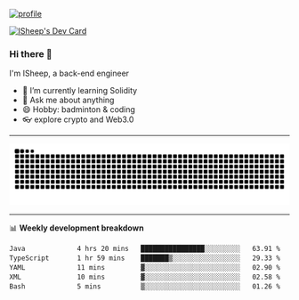 [![profile](https://user-images.githubusercontent.com/54968314/208005045-e4b42f3b-833d-4242-bfcc-e764865553a2.svg)](https://www.calligrapher.ai/)

<a href="https://app.daily.dev/linziyang1106"><img src="https://api.daily.dev/devcards/v2/i4Spwx5Skx5FpTqWcwoit.png?r=kgx&type=wide" width="652" alt="ISheep's Dev Card"/></a>

### Hi there 🐏

I'm ISheep, a back-end engineer

- 🔭 I’m currently learning Solidity
- 💬 Ask me about anything
- 😄 Hobby: badminton & coding
- 👓 explore crypto and Web3.0

-------

![](https://raw.githubusercontent.com/ISheepp/ISheepp/output/github-contribution-grid-snake.svg)

-------

📊 **Weekly development breakdown**
<!--START_SECTION:waka-->

```txt
Java             4 hrs 20 mins   ████████████████░░░░░░░░░   63.91 %
TypeScript       1 hr 59 mins    ███████▒░░░░░░░░░░░░░░░░░   29.33 %
YAML             11 mins         ▓░░░░░░░░░░░░░░░░░░░░░░░░   02.90 %
XML              10 mins         ▓░░░░░░░░░░░░░░░░░░░░░░░░   02.58 %
Bash             5 mins          ▒░░░░░░░░░░░░░░░░░░░░░░░░   01.26 %
```

<!--END_SECTION:waka-->
